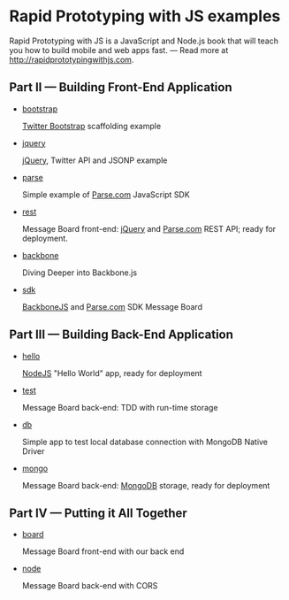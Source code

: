 # Rapid Prototyping with JS examples

Rapid Prototyping with JS is a JavaScript and Node.js book that will teach you how to build mobile and web apps fast. — Read more at
<http://rapidprototypingwithjs.com>.

## Part II — Building Front-End Application

* [bootstrap](https://github.com/azat-co/rpjs/tree/master/bootstrap)
 	
 	[Twitter Bootstrap] scaffolding example


* [jquery](https://github.com/azat-co/rpjs/tree/master/jquery)
	
	[jQuery], Twitter API and JSONP example

* [parse](https://github.com/azat-co/rpjs/tree/master/parse)
	
	Simple example of [Parse.com] JavaScript SDK

* [rest](https://github.com/azat-co/rpjs/tree/master/rest)
	
	Message Board front-end: [jQuery] and [Parse.com] REST API; ready for deployment.

* [backbone](https://github.com/azat-co/rpjs/tree/master/backbone)

	Diving Deeper into Backbone.js

* [sdk](https://github.com/azat-co/rpjs/tree/master/sdk)
	
	[BackboneJS] and [Parse.com] SDK Message Board

## Part III — Building Back-End Application

* [hello](https://github.com/azat-co/rpjs/tree/master/hello)
	
	[NodeJS] "Hello World" app, ready for deployment
	
* [test](https://github.com/azat-co/rpjs/tree/master/test)

	Message Board back-end: TDD with run-time storage

* [db](https://github.com/azat-co/rpjs/tree/master/db)
	
	Simple app to test local database connection with MongoDB Native Driver

* [mongo](https://github.com/azat-co/rpjs/tree/master/mongo)
	
	Message Board back-end: [MongoDB] storage, ready for deployment

## Part IV — Putting it All Together

* [board](https://github.com/azat-co/rpjs/tree/master/board)

	Message Board front-end with our back end

* [node](https://github.com/azat-co/rpjs/tree/master/node)
	
	Message Board back-end with CORS



[BackboneJS]: http://backbonejs.org
[UnderscoreJS]: http://underscorejs.org
[jQuery]: http://jquery.com
[Parse.com]: http://parse.com
[LESS]: http://lesscss.org
[LESS app]: http://incident57.com/less/
[Twitter Bootstrap]: http://twitter.github.com/bootstrap
[Heroku]: http://heroku.com
[Windows Azure]: http://windowsazure.com
[Git]: http://git-scm.com
[GitHub]: http://github.com
[NodeJS]: http://nodejs.org "NodeJS"
[MongoDB]: http://mongodb.org
[Chrome]:	http://www.google.com/chrome
[Safari]:	http://www.apple.com/safari/
[Firefox]:	http://www.mozilla.org/en-US/firefox/new/
[Firebug]: http://getfirebug.com/
[WebStorm]: http://www.jetbrains.com/webstorm/
[Cygwin]:	http://www.cygwin.com/
[PuTTY]: http://www.chiark.greenend.org.uk/~sgtatham/putty/
[NPM]: https://npmjs.org
[MongoHQ]: https://addons.heroku.com/mongohq
[Foreman]: https://github.com/ddollar/foreman
[MAMP]:	http://www.mamp.info/en/index.html
[XAMPP]:	http://www.apachefriends.org/en/xampp.html
[CORS]: http://www.w3.org/TR/cors/
[MongoHQ]: https://www.mongohq.com/home
[MongoHQ add-on]: https://addons.heroku.com/mongohq
